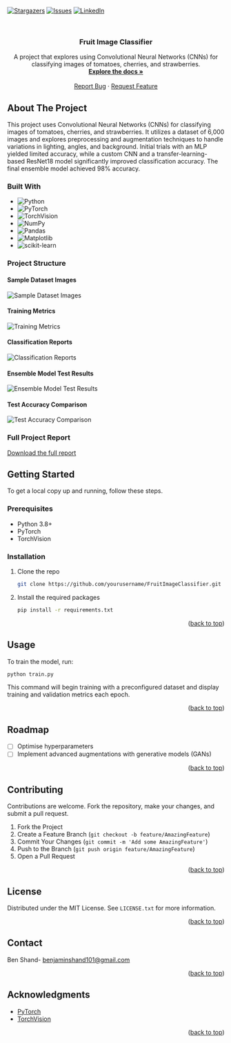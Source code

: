 <a name="readme-top"></a>
[![Stargazers][stars-shield]][stars-url]
[![Issues][issues-shield]][issues-url]
[![LinkedIn][linkedin-shield]][linkedin-url]

<!-- PROJECT LOGO -->
<br />
<div align="center">
  <h3 align="center">Fruit Image Classifier</h3>

  <p align="center">
    A project that explores using Convolutional Neural Networks (CNNs) for classifying images of tomatoes, cherries, and strawberries.
    <br />
    <a href="https://github.com/yourusername/FruitImageClassifier"><strong>Explore the docs »</strong></a>
    <br />
    <br />
    <a href="https://github.com/yourusername/FruitImageClassifier/issues/new?labels=bug&template=bug-report---.md">Report Bug</a>
    ·
    <a href="https://github.com/yourusername/FruitImageClassifier/issues/new?labels=enhancement&template=feature-request---.md">Request Feature</a>
  </p>
</div>

<!-- ABOUT THE PROJECT -->
## About The Project

This project uses Convolutional Neural Networks (CNNs) for classifying images of tomatoes, cherries, and strawberries. It utilizes a dataset of 6,000 images and explores preprocessing and augmentation techniques to handle variations in lighting, angles, and background. Initial trials with an MLP yielded limited accuracy, while a custom CNN and a transfer-learning-based ResNet18 model significantly improved classification accuracy. The final ensemble model achieved 98% accuracy.

### Built With
* ![Python](https://img.shields.io/badge/Python-3.8%2B-blue?style=for-the-badge&logo=python&logoColor=white)
* ![PyTorch](https://img.shields.io/badge/PyTorch-1.9%2B-EE4C2C?style=for-the-badge&logo=pytorch&logoColor=white)
* ![TorchVision](https://img.shields.io/badge/TorchVision-0.10%2B-green?style=for-the-badge&logo=python&logoColor=white)
* ![NumPy](https://img.shields.io/badge/NumPy-1.19%2B-013243?style=for-the-badge&logo=numpy&logoColor=white)
* ![Pandas](https://img.shields.io/badge/Pandas-1.1%2B-150458?style=for-the-badge&logo=pandas&logoColor=white)
* ![Matplotlib](https://img.shields.io/badge/Matplotlib-3.3%2B-11557C?style=for-the-badge&logo=plotly&logoColor=white)
* ![scikit-learn](https://img.shields.io/badge/scikit--learn-0.24%2B-F7931E?style=for-the-badge&logo=scikit-learn&logoColor=white)

### Project Structure

#### Sample Dataset Images
![Sample Dataset Images](./resources/samples.png)

#### Training Metrics
![Training Metrics](./resources/TrainingMetrics.png)

#### Classification Reports
![Classification Reports](./resources/ClassificationReports.png)

#### Ensemble Model Test Results
![Ensemble Model Test Results](./resources/EnsembleTestResults.png)

#### Test Accuracy Comparison
![Test Accuracy Comparison](./resources/TestAccuracyComparison.png)

### Full Project Report
[Download the full report](./resources/shandbenj-report.pdf)

<!-- GETTING STARTED -->
## Getting Started

To get a local copy up and running, follow these steps.

### Prerequisites

* Python 3.8+
* PyTorch
* TorchVision

### Installation

1. Clone the repo
   ```sh
   git clone https://github.com/yourusername/FruitImageClassifier.git
   ```
2. Install the required packages
   ```sh
   pip install -r requirements.txt
   ```

<p align="right">(<a href="#readme-top">back to top</a>)</p>

<!-- USAGE EXAMPLES -->
## Usage

To train the model, run:
```sh
python train.py
```

This command will begin training with a preconfigured dataset and display training and validation metrics each epoch. 

<p align="right">(<a href="#readme-top">back to top</a>)</p>

<!-- ROADMAP -->
## Roadmap

- [ ] Optimise hyperparameters
- [ ] Implement advanced augmentations with generative models (GANs)

<p align="right">(<a href="#readme-top">back to top</a>)</p>

<!-- CONTRIBUTING -->
## Contributing

Contributions are welcome. Fork the repository, make your changes, and submit a pull request.

1. Fork the Project
2. Create a Feature Branch (`git checkout -b feature/AmazingFeature`)
3. Commit Your Changes (`git commit -m 'Add some AmazingFeature'`)
4. Push to the Branch (`git push origin feature/AmazingFeature`)
5. Open a Pull Request

<p align="right">(<a href="#readme-top">back to top</a>)</p>

<!-- LICENSE -->
## License

Distributed under the MIT License. See `LICENSE.txt` for more information.

<p align="right">(<a href="#readme-top">back to top</a>)</p>

<!-- CONTACT -->
## Contact

Ben Shand- [benjaminshand101@gmail.com](mailto:benjaminshand101@gmail.com)

<p align="right">(<a href="#readme-top">back to top</a>)</p>

<!-- ACKNOWLEDGMENTS -->
## Acknowledgments

* [PyTorch](https://pytorch.org/)
* [TorchVision](https://pytorch.org/vision/stable/index.html)

<p align="right">(<a href="#readme-top">back to top</a>)</p>


<!-- MARKDOWN LINKS & IMAGES -->
<!-- https://www.markdownguide.org/basic-syntax/#reference-style-links -->
[stars-shield]: https://img.shields.io/github/stars/Tokeley/Reel-It-In.svg?style=for-the-badge
[stars-url]: https://github.com/Tokeley/Reel-It-In/stargazers
[issues-shield]: https://img.shields.io/github/issues/Tokeley/Reel-It-In.svg?style=for-the-badge
[issues-url]: https://github.com/Tokeley/Reel-It-In/issues
[license-shield]: https://img.shields.io/github/license/Tokeley/Reel-It-In.svg?style=for-the-badge
[linkedin-shield]: https://img.shields.io/badge/-LinkedIn-black.svg?style=for-the-badge&logo=linkedin&colorB=555
[linkedin-url]:https://www.linkedin.com/in/benshand/

